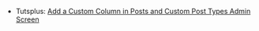 * Tutsplus: [Add a Custom Column in Posts and Custom Post Types Admin Screen](http://code.tutsplus.com/articles/add-a-custom-column-in-posts-and-custom-post-types-admin-screen--wp-24934)
